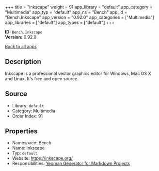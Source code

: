 ﻿+++
title = "Inkscape"
weight = 91
app_library = "default"
app_category = "Multimedia"
app_typ = "default"
app_ns = "Bench"
app_id = "Bench.Inkscape"
app_version = "0.92.0"
app_categories = ["Multimedia"]
app_libraries = ["default"]
app_types = ["default"]
+++

**ID:** `Bench.Inkscape`  
**Version:** 0.92.0  
<!--more-->

[Back to all apps](/apps/)

## Description
Inkscape is a professional vector graphics editor for Windows, Mac OS X and Linux.
It's free and open source.

## Source

* Library: `default`
* Category: Multimedia
* Order Index: 91

## Properties

* Namespace: Bench
* Name: Inkscape
* Typ: `default`
* Website: <https://inkscape.org/>
* Responsibilities: [Yeoman Generator for Markdown Projects](/app/User.MdProc)

